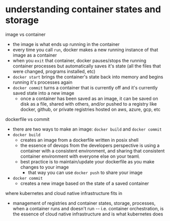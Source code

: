 # understanding container states and storage

image vs container
  * the image is what ends up running in the container
  * every time you call `run`, docker makes a new running instance of that image as a container 
  * when you `exit` that container, docker pauses/stops the running container processes but automatically saves it's state (all the files that were changed, programs installed, etc)
  * `docker start` brings the container's state back into memory and begins running it's processes again
  * `docker commit` turns a container that is currently off and it's currently saved state into a new image
     * once a container has been saved as an image, it can be saved on disk as a file, shared with others, and/or pushed to a registry like docker, github, or private registries hosted on aws, azure, gcp, etc

dockerfile vs commit
  * there are two ways to make an image: `docker build` and `docker commit`
  * `docker build`
     * creates an image from a dockerfile written in posix shell
     * the essence of devops from the developers perspective is using a container with a consistent environment, and sharing that consistent container environment with everyone else on your team\
     * best practice is to maintain/update your dockerfile as you make changes to your image
       * that way you can use `docker push` to share your image
  * `docker commit`
     * creates a new image based on the state of a saved container
     
 where kubernetes and cloud native infrastructure fits in
  * management of registries and container states, storage, processes, when a container runs and doesn't run -- i.e. container orchestration, is the essence of cloud native infrastructure and is what kubernetes does
   
